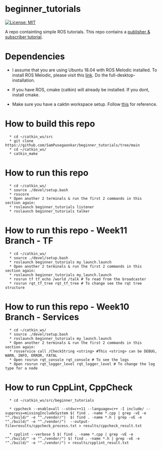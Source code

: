 # beginner_tutorials

[![License: MIT](https://img.shields.io/badge/License-MIT-green.svg)](https://opensource.org/licenses/MIT)

A repo containting simple ROS tutorials. This repo contains a [publisher & subscriber tutorial](http://wiki.ros.org/ROS/Tutorials/WritingPublisherSubscriber%28c%2B%2B%29).

# Dependencies

  * I assume that you are using Ubuntu 18.04 with ROS Melodic installed. To install ROS Melodic, please visit this [link](
  http://wiki.ros.org/melodic/Installation/Ubuntu). Do the full-desktop-installation.

  * If you have ROS, cmake (catkin) will already be installed. If you dont, install cmake.

  * Make sure you have a caktin workspace setup. Follow [this](http://wiki.ros.org/catkin/Tutorials/create_a_workspace) for reference.

# How to build this repo
```
  * cd ~/catkin_ws/src
  * git clone https://github.com/SamPusegaonkar/beginner_tutorials/tree/main
  * cd ~/catkin_ws/
  * catkin_make
```
# How to run this repo
```
  * cd ~/catkin_ws/
  * source ./devel/setup.bash
  * roscore
  * Open another 2 terminals & run the first 2 commands in this section again:
  * roslaunch beginner_tutorials listener
  * roslaunch beginner_tutorials talker
```

# How to run this repo - Week11 Branch - TF
```
  * cd ~/catkin_ws/
  * source ./devel/setup.bash
  * roslaunch beginner_tutorials my_launch.launch
  * Open another 2 terminals & run the first 2 commands in this section again:
  * roslaunch beginner_tutorials my_launch.launch
  * rosrun tf tf_echo /world /talk # To read from the broadcaster
  * rosrun rqt_tf_tree rqt_tf_tree # To change see the rqt tree structure

```

# How to run this repo - Week10 Branch - Services
```
  * cd ~/catkin_ws/
  * source ./devel/setup.bash
  * roslaunch beginner_tutorials my_launch.launch
  * Open another 2 terminals & run the first 2 commands in this section again:
  * rosservice call /CheckString <string> #This <string> can be DEBUG, WARN, INFO, ERROR, FATAL
  * Open rosrun rqt_console rqt_console # To see the logs
  * Open rosrun rqt_logger_level rqt_logger_level # To change the log type for a node

```

# How to run CppLint, CppCheck
```
  * cd ~/catkin_ws/src/beginner_tutorials

  * cppcheck --enable=all --std=c++11 --language=c++ -I include/ --suppress=missingIncludeSystem $( find . -name *.cpp | grep -vE -e "^./build/" -e "^./vendor/")  $( find . -name *.h | grep -vE -e "^./build/" -e "^./vendor/")  --output-file=results/cppcheck_process.txt > results/cppcheck_result.txt
  
  * cpplint --verbose 5 $( find . -name *.cpp | grep -vE -e "^./build/" -e "^./vendor/") $( find . -name *.h | grep -vE -e "^./build/" -e "^./vendor/") > results/cpplint_result.txt

```